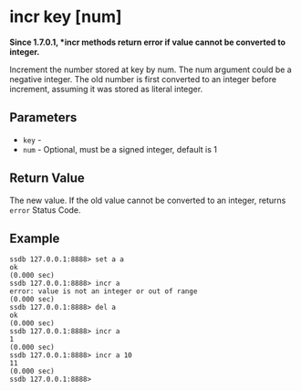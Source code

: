 # incr key [num]

__Since 1.7.0.1, *incr methods return error if value cannot be converted to integer.__

Increment the number stored at key by num. The num argument could be a negative integer. The old number is first converted to an integer before increment, assuming it was stored as literal integer.

## Parameters

* `key` - 
* `num` - Optional, must be a signed integer, default is 1

## Return Value

The new value. If the old value cannot be converted to an integer, returns `error` Status Code.

## Example

	ssdb 127.0.0.1:8888> set a a
	ok
	(0.000 sec)
	ssdb 127.0.0.1:8888> incr a
	error: value is not an integer or out of range
	(0.000 sec)
	ssdb 127.0.0.1:8888> del a
	ok
	(0.000 sec)
	ssdb 127.0.0.1:8888> incr a
	1
	(0.000 sec)
	ssdb 127.0.0.1:8888> incr a 10
	11
	(0.000 sec)
	ssdb 127.0.0.1:8888> 
